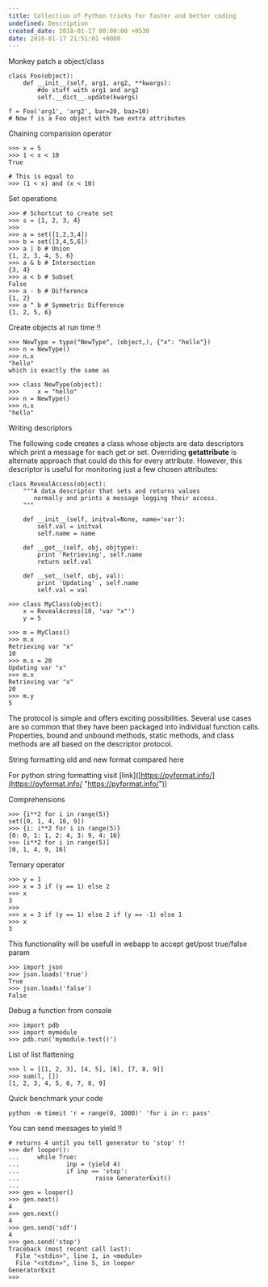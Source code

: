 ```yaml
---
title: Collection of Python tricks for faster and better coding
undefined: Description
created_date: 2018-01-17 00:00:00 +0530
date: 2018-01-17 21:51:01 +0000
---
```

Monkey patch a object/class

    
    class Foo(object):
        def __init__(self, arg1, arg2, **kwargs):
            #do stuff with arg1 and arg2
            self.__dict__.update(kwargs)
    
    f = Foo('arg1', 'arg2', bar=20, baz=10)
    # Now f is a Foo object with two extra attributes

Chaining comparision operator

    >>> x = 5
    >>> 1 < x < 10
    True
    
    # This is equal to
    >>> (1 < x) and (x < 10)
    

Set operations

    >>> # Schortcut to create set
    >>> s = {1, 2, 3, 4}
    >>> 
    >>> a = set([1,2,3,4])
    >>> b = set([3,4,5,6])
    >>> a | b # Union
    {1, 2, 3, 4, 5, 6}
    >>> a & b # Intersection
    {3, 4}
    >>> a < b # Subset
    False
    >>> a - b # Difference
    {1, 2}
    >>> a ^ b # Symmetric Difference
    {1, 2, 5, 6}
    

Create objects at run time !!

    >>> NewType = type("NewType", (object,), {"x": "hello"})
    >>> n = NewType()
    >>> n.x
    "hello"
    which is exactly the same as
    
    >>> class NewType(object):
    >>>     x = "hello"
    >>> n = NewType()
    >>> n.x
    "hello"

Writing descriptors

The following code creates a class whose objects are data descriptors which print a message for each get or set. Overriding __getattribute__ is alternate approach that could do this for every attribute. However, this descriptor is useful for monitoring just a few chosen attributes:

    class RevealAccess(object):
        """A data descriptor that sets and returns values
           normally and prints a message logging their access.
        """
    
        def __init__(self, initval=None, name='var'):
            self.val = initval
            self.name = name
    
        def __get__(self, obj, objtype):
            print 'Retrieving', self.name
            return self.val
    
        def __set__(self, obj, val):
            print 'Updating' , self.name
            self.val = val
    
    >>> class MyClass(object):
        x = RevealAccess(10, 'var "x"')
        y = 5
    
    >>> m = MyClass()
    >>> m.x
    Retrieving var "x"
    10
    >>> m.x = 20
    Updating var "x"
    >>> m.x
    Retrieving var "x"
    20
    >>> m.y
    5

The protocol is simple and offers exciting possibilities. Several use cases are so common that they have been packaged into individual function calls. Properties, bound and unbound methods, static methods, and class methods are all based on the descriptor protocol.

String formatting old and new format compared here

For python string formatting visit \[link\]([https://pyformat.info/](https://pyformat.info/ "https://pyformat.info/"))

Comprehensions

    >>> {i**2 for i in range(5)}
    set([0, 1, 4, 16, 9])
    >>> {i: i**2 for i in range(5)}
    {0: 0, 1: 1, 2: 4, 3: 9, 4: 16}
    >>> [i**2 for i in range(5)]
    [0, 1, 4, 9, 16]

Ternary operator

    
    >>> y = 1
    >>> x = 3 if (y == 1) else 2
    >>> x
    3
    >>>
    >>> x = 3 if (y == 1) else 2 if (y == -1) else 1
    >>> x
    3

This functionality will be usefull in webapp to accept get/post true/false param

    >>> import json
    >>> json.loads('true')
    True
    >>> json.loads('false')
    False
    

Debug a function from console

    >>> import pdb
    >>> import mymodule
    >>> pdb.run('mymodule.test()')
    

List of list flattening

    >>> l = [[1, 2, 3], [4, 5], [6], [7, 8, 9]]
    >>> sum(l, [])
    [1, 2, 3, 4, 5, 6, 7, 8, 9]
    

Quick benchmark your code

    python -m timeit 'r = range(0, 1000)' 'for i in r: pass'

You can send messages to yield !!

    # returns 4 until you tell generator to 'stop' !!
    >>> def looper():
    ...     while True:
    ...             inp = (yield 4)
    ...             if inp == 'stop':
    ...                     raise GeneratorExit()
    ...
    >>> gen = looper()
    >>> gen.next()
    4
    >>> gen.next()
    4
    >>> gen.send('sdf')
    4
    >>> gen.send('stop')
    Traceback (most recent call last):
      File "<stdin>", line 1, in <module>
      File "<stdin>", line 5, in looper
    GeneratorExit
    >>>
